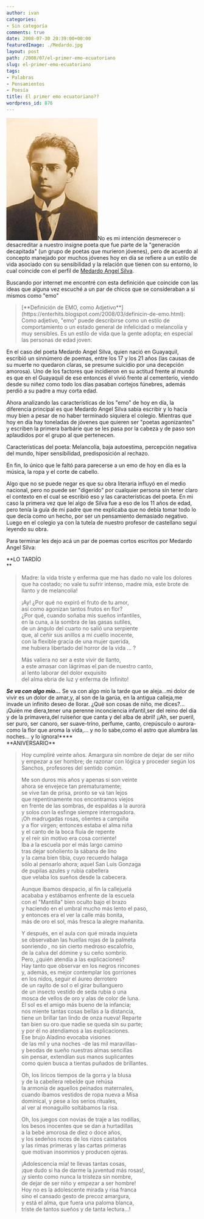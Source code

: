 ```yaml
---
author: ivan
categories:
- Sin categoría
comments: true
date: 2008-07-30 20:39:00+00:00
featuredImage: ./Medardo.jpg
layout: post
path: /2008/07/el-primer-emo-ecuatoriano
slug: el-primer-emo-ecuatoriano
tags:
- Palabras
- Pensamientos
- Poesía
title: El primer emo ecuatoriano??
wordpress_id: 876
---
```


[![](./Medardo.jpg)](https://3.bp.blogspot.com/_T2UWuNJg3dQ/SJCL1hZeh1I/AAAAAAAAAho/THJ9XEqnXVI/s1600-h/Medardo.jpg)No es mi intención desmerecer o desacreditar a nuestro insigne poeta que fue parte de la "generación decapitada" (un grupo de poetas que murieron jóvenes), pero de acuerdo al concepto manejado por muchos jóvenes hoy en día se refiere a un estilo de vida asociado con su sensibilidad y la relación que tienen con su entorno, lo cual coincide con el perfil de [Medardo Angel Silva](https://es.wikipedia.org/wiki/Medardo_%C3%81ngel_Silva).

Buscando por internet me encontré con esta definición que coincide con las ideas que alguna vez escuché a un par de chicos que se consideraban a sí mismos como "emo"

<blockquote>[**Definición de EMO, como Adjetivo**](https://enterhits.blogspot.com/2008/03/definicin-de-emo.html):  
Como adjetivo, "emo" puede describirse como un estilo de comportamiento o un estado general de infelicidad o melancolía y muy sensibles. Es un estilo de vida que la gente adopta; en especial las personas de edad joven.</blockquote>

En el caso del poeta Medardo Angel Silva, quien nació en Guayaquil, escribió un sinnúmero de poemas, entre los 17 y los 21 años (las causas de su muerte no quedaron claras, se presume suicidio por una decepción amorosa). Uno de los factores que incidieron en su actitud frente al mundo es que en el Guayaquil de ese entonces él vivió frente al cementerio, viendo desde su niñez como todo los días pasaban cortejos fúnebres, además perdió a su padre a muy corta edad.

Ahora analizando las características de los "emo" de hoy en día, la diferencia principal es que Medardo Angel Silva sabía escribir y lo hacía muy bien a pesar de no haber terminado siquiera el colegio. Mientras que hoy en día hay toneladas de jóvenes que quieren ser "poetas agonizantes" y escriben la primera barbárie que se les pasa por la cabeza y de paso son aplaudidos por el grupo al que pertenecen.

Características del poeta: Melancolía, baja autoestima, percepción negativa del mundo, hiper sensibilidad, predisposición al rechazo.

En fin, lo único que le faltó para parecerse a un emo de hoy en día es la música, la ropa y el corte de cabello.

Algo que no se puede negar es que su obra literaria influyó en el medio nacional, pero no puede ser "digerido" por cualquier persona sin tener claro el contexto en el cual se escribió eso y las características del poeta. En mi caso la primera vez que leí algo de Silva fue a eso de los 11 años de edad, pero tenía la guía de mi padre que me explicaba que no debía tomar todo lo que decía como un hecho, por ser un pensamiento demasiado negativo. Luego en el colegio ya con la tutela de nuestro profesor de castellano seguí leyendo su obra.

Para terminar les dejo acá un par de poemas cortos escritos por Medardo Angel Silva:

**LO TARDÍO  
**

<blockquote>  
Madre: la vida triste y enferma que me has dado  
no vale los dolores que ha costado;  
no vale tu sufrir intenso, madre mía,  
este brote de llanto y de melancolía!  
  
¡Ay! ¿Por qué no expiró el fruto de tu amor,  
así como agonizan tantos frutos en flor?  
¿Por qué, cuando soñaba mis sueños infantiles,  
en la cuna, a la sombra de las gasas sutiles,  
de un ángulo del cuarto no salió una serpiente  
que, al ceñir sus anillos a mi cuello inocente,  
con la flexible gracia de una mujer querida,  
me hubiera libertado del horror de la vida ... ?  
  
Más valiera no ser a este vivir de llanto,  
a este amasar con lágrimas el pan de nuestro canto,  
al lento laborar del dolor exquisito  
del alma ebria de luz y enferma de Infinito!</blockquote>

_**Se va con algo mío…**_ Se va con algo mío la tarde que se aleja…mi dolor de vivir es un dolor de amar,y, al son de la garúa, en la antigua calleja,me invade un infinito deseo de llorar. ¿Qué son cosas de niño, me dices?... ¡Quién me diera,tener una perenne inconciencia infantil,ser del reino del día y de la primavera,del ruiseñor que canta y del alba de abril! ¡¡Ah, ser pueril, ser puro, ser canoro, ser suave-trino, perfume, canto, crepúsculo o aurora-como la flor que aroma la vida,… y no lo sabe,como el astro que alumbra las noches… y lo ignora!\***\*  
**ANIVERSARIO\*\*

<blockquote>Hoy cumpliré veinte años. Amargura sin nombre  
de dejar de ser niño y empezar a ser hombre;  
de razonar con lógica y proceder según  
los Sanchos, profesores del sentido común.  
  
Me son duros mis años y apenas si son veinte  
ahora se envejece tan prematuramente;  
se vive tan de prisa, pronto se va tan lejos  
que repentinamente nos encontramos viejos  
en frente de las sombras, de espaldas a la aurora  
y solos con la esfinge siempre interrogadora.  
¡Oh madrugadas rosas, olientes a campiña  
y a flor virgen; entonces estaba el alma niña  
y el canto de la boca fluía de repente  
y el reír sin motivo era cosa corriente!  
Iba a la escuela por el más largo camino  
tras dejar soñoliento la sábana de lino  
y la cama bien tibia, cuyo recuerdo halaga  
sólo al pensarlo ahora; aquel San Luis Gonzaga  
de pupilas azules y rubia cabellera  
que velaba los sueños desde la cabecera.  
  
Aunque íbamos despacio, al fin la callejuela  
acababa y estábamos enfrente de la escuela  
con el "Mantilla" bien oculto bajo el brazo  
y haciendo en el umbral mucho más lento el paso,  
y entonces era el ver la calle más bonita,  
más de oro el sol, más fresca la alegre mañanita.  
  
Y después, en el aula con qué mirada inquieta  
se observaban las huellas rojas de la palmeta  
sonriendo , no sin cierto medroso escalofrío,  
de la calva del dómine y su ceño sombrío.  
Pero, ¿quién atendía a las explicaciones?  
Hay tanto que observar en los negros rincones  
y, además, es mejor contemplar los gorriones  
en los nidos, seguir el áureo derrotero  
de un rayito de sol o el girar bullanguero  
de un insecto vestido de seda rubia o una  
mosca de vellos de oro y alas de color de luna.  
El sol es el amigo más bueno de la infancia;  
nos miente tantas cosas bellas a la distancia,  
tiene un brillar tan lindo de onza nueva! Reparte  
tan bien su oro que nadie se queda sin su parte;  
y por él no atendíamos a las explicaciones.  
Ese brujo Aladino evocaba visiones  
de las mil y una noches -de las mil maravillas-  
y beodas de sueño nuestras almas sencillas  
sin pensar, extendían sus manos suplicantes  
como quien busca a tientas puñados de brillantes.  
  
Oh, los líricos tiempos de la gorra y la blusa  
y de la cabellera rebelde que rehúsa  
la armonía de aquellos peinados maternales,  
cuando íbamos vestidos de ropa nueva a Misa  
dominical, y pese a los serios rituales,  
al ver al monaguillo soltábamos la risa.  
  
Oh, los juegos con novias de traje a las rodillas,  
los besos inocentes que se dan a hurtadillas  
a la bebé amorosa de diez o doce años,  
y los sedeños roces de los rizos castaños  
y las rimas primeras y las cartas primeras  
que motivan insomnios y producen ojeras.  
  
¡Adolescencia mía! te llevas tantas cosas,  
¡que dudo si ha de darme la juventud más rosas!,  
¡y siento como nunca la tristeza sin nombre,  
de dejar de ser niño y empezar a ser hombre!  
Hoy no es la adolescente mirada y risa franca  
sino el cansado gesto de precoz amargura,  
y está el alma, que fuera una paloma blanca,  
triste de tantos sueños y de tanta lectura...!</blockquote>
